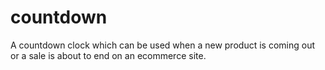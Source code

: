 # countdown
A countdown clock which can be used when a new product is coming out or a sale is about to end on an ecommerce site.
